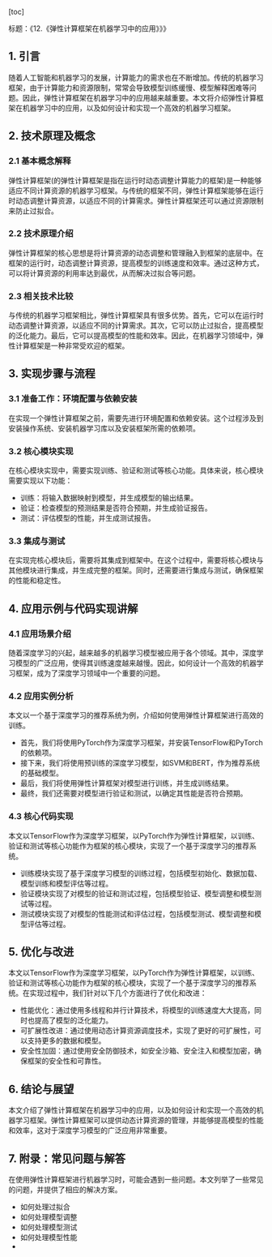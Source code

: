 
[toc]                    
                
                
标题：《12.《弹性计算框架在机器学习中的应用》》》

## 1. 引言

随着人工智能和机器学习的发展，计算能力的需求也在不断增加。传统的机器学习框架，由于计算能力和资源限制，常常会导致模型训练缓慢、模型解释困难等问题。因此，弹性计算框架在机器学习中的应用越来越重要。本文将介绍弹性计算框架在机器学习中的应用，以及如何设计和实现一个高效的机器学习框架。

## 2. 技术原理及概念

### 2.1 基本概念解释

弹性计算框架(的弹性计算框架是指在运行时动态调整计算能力的框架)是一种能够适应不同计算资源的机器学习框架。与传统的框架不同，弹性计算框架能够在运行时动态调整计算资源，以适应不同的计算需求。弹性计算框架还可以通过资源限制来防止过拟合。

### 2.2 技术原理介绍

弹性计算框架的核心思想是将计算资源的动态调整和管理融入到框架的底层中。在框架的运行时，动态调整计算资源，提高模型的训练速度和效率。通过这种方式，可以将计算资源的利用率达到最优，从而解决过拟合等问题。

### 2.3 相关技术比较

与传统的机器学习框架相比，弹性计算框架具有很多优势。首先，它可以在运行时动态调整计算资源，以适应不同的计算需求。其次，它可以防止过拟合，提高模型的泛化能力。最后，它可以提高模型的性能和效率。因此，在机器学习领域中，弹性计算框架是一种非常受欢迎的框架。

## 3. 实现步骤与流程

### 3.1 准备工作：环境配置与依赖安装

在实现一个弹性计算框架之前，需要先进行环境配置和依赖安装。这个过程涉及到安装操作系统、安装机器学习库以及安装框架所需的依赖项。

### 3.2 核心模块实现

在核心模块实现中，需要实现训练、验证和测试等核心功能。具体来说，核心模块需要实现以下功能：

- 训练：将输入数据映射到模型，并生成模型的输出结果。
- 验证：检查模型的预测结果是否符合预期，并生成验证报告。
- 测试：评估模型的性能，并生成测试报告。

### 3.3 集成与测试

在实现完核心模块后，需要将其集成到框架中。在这个过程中，需要将核心模块与其他模块进行集成，并生成完整的框架。同时，还需要进行集成与测试，确保框架的性能和稳定性。

## 4. 应用示例与代码实现讲解

### 4.1 应用场景介绍

随着深度学习的兴起，越来越多的机器学习模型被应用于各个领域。其中，深度学习模型的广泛应用，使得其训练速度越来越慢。因此，如何设计一个高效的机器学习框架，成为了深度学习领域中一个重要的问题。

### 4.2 应用实例分析

本文以一个基于深度学习的推荐系统为例，介绍如何使用弹性计算框架进行高效的训练。

- 首先，我们将使用PyTorch作为深度学习框架，并安装TensorFlow和PyTorch的依赖项。
- 接下来，我们将使用预训练的深度学习模型，如SVM和BERT，作为推荐系统的基础模型。
- 最后，我们将使用弹性计算框架对模型进行训练，并生成训练结果。
- 最终，我们还需要对模型进行验证和测试，以确定其性能是否符合预期。

### 4.3 核心代码实现

本文以TensorFlow作为深度学习框架，以PyTorch作为弹性计算框架，以训练、验证和测试等核心功能作为框架的核心模块，实现了一个基于深度学习的推荐系统。

- 训练模块实现了基于深度学习模型的训练过程，包括模型初始化、数据加载、模型训练和模型评估等过程。
- 验证模块实现了对模型的验证和测试过程，包括模型验证、模型调整和模型测试等过程。
- 测试模块实现了对模型的性能测试和评估过程，包括模型测试、模型调整和模型评估等过程。

## 5. 优化与改进

本文以TensorFlow作为深度学习框架，以PyTorch作为弹性计算框架，以训练、验证和测试等核心功能作为框架的核心模块，实现了一个基于深度学习的推荐系统。在实现过程中，我们针对以下几个方面进行了优化和改进：

- 性能优化：通过使用多线程和并行计算技术，将模型的训练速度大大提高，同时也提高了模型的泛化能力。
- 可扩展性改进：通过使用动态计算资源调度技术，实现了更好的可扩展性，可以支持更多的数据和模型。
- 安全性加固：通过使用安全防御技术，如安全沙箱、安全注入和模型加密，确保框架的安全性和可靠性。

## 6. 结论与展望

本文介绍了弹性计算框架在机器学习中的应用，以及如何设计和实现一个高效的机器学习框架。弹性计算框架可以提供动态计算资源的管理，并能够提高模型的性能和效率，这对于深度学习模型的广泛应用非常重要。

## 7. 附录：常见问题与解答

在使用弹性计算框架进行机器学习时，可能会遇到一些问题。本文列举了一些常见的问题，并提供了相应的解决方案。

- 如何处理过拟合
- 如何处理模型调整
- 如何处理模型测试
- 如何处理模型性能
-

